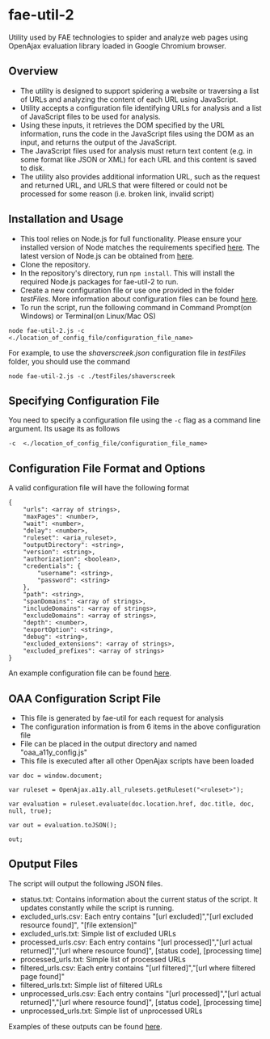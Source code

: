 # fae-util-2
Utility used by FAE technologies to spider and analyze web pages using OpenAjax evaluation library loaded in Google Chromium browser.

## Overview 

* The utility is designed to support spidering a website or traversing a list of URLs and analyzing the content of each URL using JavaScript. 
* Utility accepts a configuration file identifying URLs for analysis and a list of JavaScript files to be used for analysis. 
* Using these inputs, it retrieves the DOM specified by the URL information, runs the code in the JavaScript files using the DOM as an input, and returns the output of the JavaScript. 
* The JavaScript files used for analysis must return text content (e.g. in some format like JSON or XML) for each URL and this content is saved to disk.
* The utility also provides additional information URL, such as the request and returned URL, and URLS that were filtered or could not be processed for some reason (i.e. broken link, invalid script)

## Installation and Usage

* This tool relies on Node.js for full functionality. Please ensure your installed version of Node matches the requirements specified [here](https://github.com/GoogleChrome/puppeteer#usage). The latest version of Node.js can be obtained from [here](https://nodejs.org).
* Clone the repository.
* In the repository's directory, run ```npm install```. This will install the required Node.js packages for fae-util-2 to run.
* Create a new configuration file or use one provided in the folder *testFiles*. More information about configuration files can be found [here](#configuration-file-format-and-options).
* To run the script, run the following command in Command Prompt(on Windows) or Terminal(on Linux/Mac OS) 
```
node fae-util-2.js -c <./location_of_config_file/configuration_file_name>
```

For example, to use the *shaverscreek.json* configuration file in *testFiles* folder, you should use the command 

```
node fae-util-2.js -c ./testFiles/shaverscreek
```

## Specifying Configuration File

You need to specify a configuration file using the ```-c``` flag as a command line argument. Its usage its as follows

```
-c  <./location_of_config_file/configuration_file_name>
```

## Configuration File Format and Options 

A valid configuration file will have the following format

```
{
    "urls": <array of strings>,
    "maxPages": <number>,
    "wait": <number>,
    "delay": <number>,
    "ruleset": <aria_ruleset>,
    "outputDirectory": <string>,
    "version": <string>,
    "authorization": <boolean>,
    "credentials": {
        "username": <string>,
        "password": <string>
    },
    "path": <string>,
    "spanDomains": <array of strings>,
    "includeDomains": <array of strings>,
    "excludeDomains": <array of strings>,
    "depth": <number>,
    "exportOption": <string>,
    "debug": <string>,
    "excluded_extensions": <array of strings>,
    "excluded_prefixes": <array of strings>
}

```

An example configuration file can be found [here](https://github.com/opena11y/fae-util-2/blob/master/testFiles/shaverscreek.json).

## OAA Configuration Script File

* This file is generated by fae-util for each request for analysis
* The configuration information is from 6 items in the above configuration file 
* File can be placed in the output directory and named "oaa_a11y_config.js"
* This file is executed after all other OpenAjax scripts have been loaded

```
var doc = window.document;

var ruleset = OpenAjax.a11y.all_rulesets.getRuleset("<ruleset>"); 
  
var evaluation = ruleset.evaluate(doc.location.href, doc.title, doc, null, true);

var out = evaluation.toJSON();

out;
```

## Oputput Files

The script will output the following JSON files.

* status.txt: Contains information about the current status of the script. It updates constantly while the script is running.
* excluded_urls.csv: Each entry contains "[url excluded]","[url excluded resource found]", "[file extension]"
* excluded_urls.txt: Simple list of excluded URLs
* processed_urls.csv: Each entry contains "[url processed]","[url actual returned]","[url where resource found]", [status code], [processing time]
* processed_urls.txt: Simple list of processed URLs
* filtered_urls.csv: Each entry contains "[url filtered]","[url where filtered page found]"
* filtered_urls.txt: Simple list of filtered URLs
* unprocessed_urls.csv: Each entry contains "[url processed]","[url actual returned]","[url where resource found]", [status code], [processing time]
* unprocessed_urls.txt: Simple list of unprocessed URLs

Examples of these outputs can be found [here](https://github.com/opena11y/fae-util-2/wiki#example-configurations).
